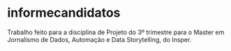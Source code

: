 # informecandidatos
Trabalho feito para a disciplina de Projeto do 3º trimestre para o Master em Jornalismo de Dados, Automação e Data Storytelling, do Insper. 
